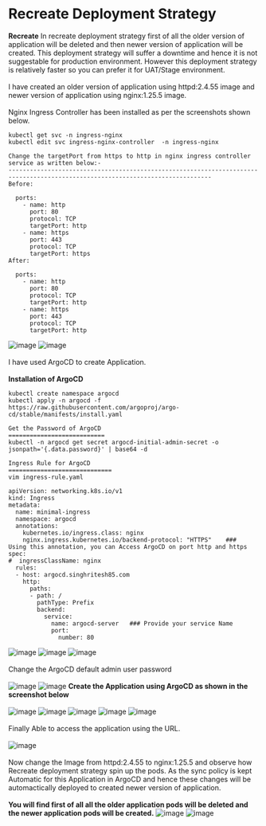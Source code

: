 # Recreate Deployment Strategy
**Recreate** In recreate deployment strategy first of all the older version of application will be deleted and then newer version of application will be created. This deployment strategy will suffer a downtime and hence it is not suggestable for production environment. However this deployment strategy is relatively faster so you can prefer it for UAT/Stage environment.
<br><br/>
I have created an older version of application using httpd:2.4.55 image and newer version of application using nginx:1.25.5 image.
<br><br/>
Nginx Ingress Controller has been installed as per the screenshots shown below.
```
kubectl get svc -n ingress-nginx
kubectl edit svc ingress-nginx-controller  -n ingress-nginx

Change the targetPort from https to http in nginx ingress controller service as written below:-
-------------------------------------------------------------------------------------------------------------------------------
Before:

  ports:
    - name: http
      port: 80
      protocol: TCP
      targetPort: http
    - name: https
      port: 443
      protocol: TCP
      targetPort: https
After:

  ports:
    - name: http
      port: 80
      protocol: TCP
      targetPort: http
    - name: https
      port: 443
      protocol: TCP
      targetPort: http
```
![image](https://github.com/singhritesh85/Deployment-Strategies/assets/56765895/4407df58-0cbf-471d-b5e7-0fcdad6f1d84)
![image](https://github.com/singhritesh85/Deployment-Strategies/assets/56765895/36ce9802-802a-4f5a-9095-e222da8f990d)
<br><br/>
I have used ArgoCD to create Application.
<br><br/>
**Installation of ArgoCD**
```
kubectl create namespace argocd
kubectl apply -n argocd -f https://raw.githubusercontent.com/argoproj/argo-cd/stable/manifests/install.yaml

Get the Password of ArgoCD
===========================
kubectl -n argocd get secret argocd-initial-admin-secret -o jsonpath='{.data.password}' | base64 -d
```
```
Ingress Rule for ArgoCD
=============================
vim ingress-rule.yaml

apiVersion: networking.k8s.io/v1
kind: Ingress
metadata:
  name: minimal-ingress
  namespace: argocd
  annotations:
    kubernetes.io/ingress.class: nginx
    nginx.ingress.kubernetes.io/backend-protocol: "HTTPS"    ###  Using this annotation, you can Access ArgoCD on port http and https
spec:
#  ingressClassName: nginx
  rules:
  - host: argocd.singhritesh85.com
    http:
      paths:
      - path: /
        pathType: Prefix
        backend:
          service:
            name: argocd-server   ### Provide your service Name
            port:
              number: 80   
```
![image](https://github.com/singhritesh85/Deployment-Strategies/assets/56765895/ded841df-263d-42ce-ae65-beba2e8697e2)
![image](https://github.com/singhritesh85/Deployment-Strategies/assets/56765895/3a5011a1-2029-4c16-9659-d716771f2c21)
![image](https://github.com/singhritesh85/Deployment-Strategies/assets/56765895/4ed8676c-092c-40ac-8dca-12d61b6c1283)
<br><br/>
Change the ArgoCD default admin user password
<br><br/>
![image](https://github.com/singhritesh85/Deployment-Strategies/assets/56765895/a15d3b8e-f8f7-422e-a113-c34b3ad560d4)
![image](https://github.com/singhritesh85/Deployment-Strategies/assets/56765895/9afd3e2e-8b5a-4823-a59c-d10afe9dbeee)
**Create the Application using ArgoCD as shown in the screenshot below**
<br><br/>
![image](https://github.com/singhritesh85/Deployment-Strategies/assets/56765895/36403ea1-1109-4639-9753-dbfef472293c)
![image](https://github.com/singhritesh85/Deployment-Strategies/assets/56765895/eb948388-f510-4e85-b0c4-b3eec2feca3a)
![image](https://github.com/singhritesh85/Deployment-Strategies/assets/56765895/de238736-874a-4d81-9982-e9a954b1b139)
![image](https://github.com/singhritesh85/Deployment-Strategies/assets/56765895/c029ccc4-263a-41ca-a552-68bb5706417a)
![image](https://github.com/singhritesh85/Deployment-Strategies/assets/56765895/34d41c54-8466-4436-9d9e-0c772990c7a0)
<br><br/>
Finally Able to access the application using the URL.
<br><br/>
![image](https://github.com/singhritesh85/Deployment-Strategies/assets/56765895/2bea0613-c483-42e1-b0a6-f81d74039abb)
<br><br/>
Now change the Image from httpd:2.4.55 to nginx:1.25.5 and observe how Recreate deployment strategy spin up the pods. As the sync policy is kept Automatic for this Application in ArgoCD and hence these changes will be automactically deployed to created newer version of application.
<br><br/>
**You will find first of all all the older application pods will be deleted and the newer application pods will be created.**
![image](https://github.com/singhritesh85/Deployment-Strategies/assets/56765895/49b8d301-5940-4fa4-88e1-10ac38a15da5)
![image](https://github.com/singhritesh85/Deployment-Strategies/assets/56765895/61e2663b-6b21-4498-ac63-60fcc2a3cb2c)

